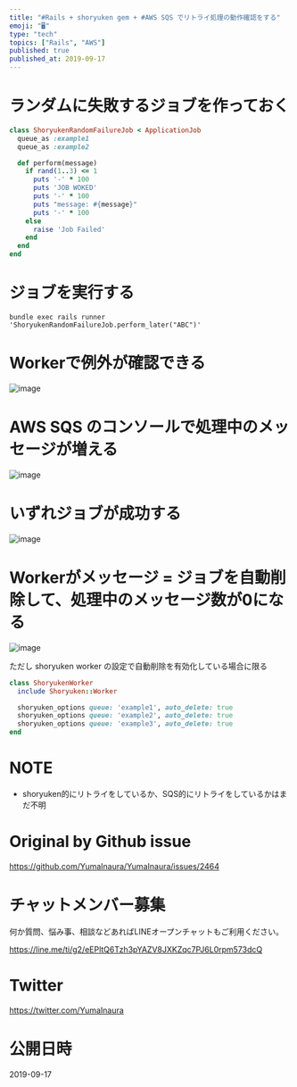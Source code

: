 ```yaml
---
title: "#Rails + shoryuken gem + #AWS SQS でリトライ処理の動作確認をする"
emoji: "🖥"
type: "tech"
topics: ["Rails", "AWS"]
published: true
published_at: 2019-09-17
---
```


# ランダムに失敗するジョブを作っておく

```rb
class ShoryukenRandomFailureJob < ApplicationJob
  queue_as :example1
  queue_as :example2

  def perform(message)
    if rand(1..3) <= 1
      puts '-' * 100
      puts 'JOB WOKED'
      puts '-' * 100
      puts "message: #{message}"
      puts '-' * 100
    else
      raise 'Job Failed'
    end
  end
end
```

# ジョブを実行する

```
bundle exec rails runner 'ShoryukenRandomFailureJob.perform_later("ABC")'
```

# Workerで例外が確認できる

![image](https://user-images.githubusercontent.com/13635059/65002437-c0ed2200-d92e-11e9-8ae3-5737b7657929.png)

# AWS SQS のコンソールで処理中のメッセージが増える

![image](https://user-images.githubusercontent.com/13635059/65002436-bf235e80-d92e-11e9-9c5a-a5c602c4a6a4.png)


# いずれジョブが成功する

![image](https://user-images.githubusercontent.com/13635059/65002476-f560de00-d92e-11e9-8fae-2864f842bd26.png)

# Workerがメッセージ = ジョブを自動削除して、処理中のメッセージ数が0になる


![image](https://user-images.githubusercontent.com/13635059/65002496-0dd0f880-d92f-11e9-976c-82c10cbe24cd.png)

ただし shoryuken worker の設定で自動削除を有効化している場合に限る

```rb
class ShoryukenWorker
  include Shoryuken::Worker

  shoryuken_options queue: 'example1', auto_delete: true
  shoryuken_options queue: 'example2', auto_delete: true
  shoryuken_options queue: 'example3', auto_delete: true
end
```

# NOTE

- shoryuken的にリトライをしているか、SQS的にリトライをしているかはまだ不明

# Original by Github issue

https://github.com/YumaInaura/YumaInaura/issues/2464








<!-- Update From Qiita API -->

# チャットメンバー募集


何か質問、悩み事、相談などあればLINEオープンチャットもご利用ください。

https://line.me/ti/g2/eEPltQ6Tzh3pYAZV8JXKZqc7PJ6L0rpm573dcQ





# Twitter


https://twitter.com/YumaInaura


<!-- Update From Qiita API -->



# 公開日時

2019-09-17
